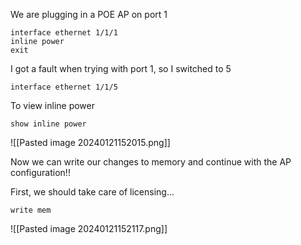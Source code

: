 We are plugging in a POE AP on port 1
```
interface ethernet 1/1/1
inline power
exit
```
I got a fault when trying with port 1, so I switched to 5
```
interface ethernet 1/1/5
```

To view inline power
```
show inline power
```
![[Pasted image 20240121152015.png]]

Now we can write our changes to memory and continue with the AP configuration!!

First, we should take care of licensing...

```
write mem
```
![[Pasted image 20240121152117.png]]


